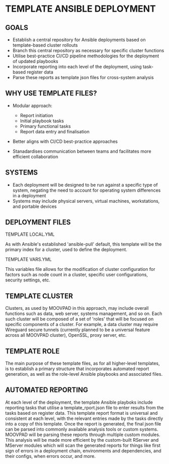 # TEMPLATE ANSIBLE DEPLOYMENT

## GOALS

- Establish a central repository for Ansible deployments based on template-based cluster rollouts
- Branch this central repository as necessary for specific cluster functions
- Utilise best-practice CI/CD pipeline methodologies for the deployment of updated playbooks
- Incorporate reporting into each level of the deployment, using task-based register data
- Parse these reports as template json files for cross-system analysis

## WHY USE TEMPLATE FILES?

- Modular approach:
    - Report initiation
    - Initial playbook tasks
    - Primary functional tasks
    - Report data entry and finalisation

- Better aligns with CI/CD best-practice approaches
- Stanadardises communication between teams and facilitates more efficient collaboration

## SYSTEMS

- Each deployment will be designed to be run against a specific type of system, negating the need to account for operating system differences in a deployment
- Systems may include physical servers, virtual machines, workstations, and portable devices

## DEPLOYMENT FILES

TEMPLATE LOCAL.YML

As with Ansible's established 'ansible-pull' default, this template will be the primary index for a cluster, used to define the deployment.

TEMPLATE VARS.YML

This variables file allows for the modification of cluster configuration for factors such as node count in a cluster, specific user configurations, security settings, etc.

## TEMPLATE CLUSTER

Clusters, as used by MOOVPAD in this approach, may include overall functions such as data, web server, systems management, and so on. Each such cluster will be composed of a set of 'roles' that will be focused on specific components of a cluster. For example, a data cluster may require Wireguard secure tunnels (currently planned to be a universal feature across all MOOVPAD cluster), OpenSSL, proxy server, etc.

## TEMPLATE ROLE

The main purpose of these template files, as for all higher-level templates, is to establish a primary structure that incorporates automated report generation, as well as the role-level Ansible playbooks and associated files.

## AUTOMATED REPORTING

At each level of the deployment, the template Ansible playboks include reporting tasks that utilise a template_rport.json file to enter results from the tasks based on register data. This template report format is universal and consistent at each level, with the relevant entries made by the tasks directly into a copy of this template. Once the report is generated, the final json file can be parsed into commonly available analysis tools or custom systems. MOOVPAD will be parsing these reports through multiple custom modules. This analysis will be made more efficient by the custom-built RServer and MServer modules which will scan the generated reports for things like first sign of errors in a deployment chain, environments and dependencies, and their configs, when errors occur, and more.